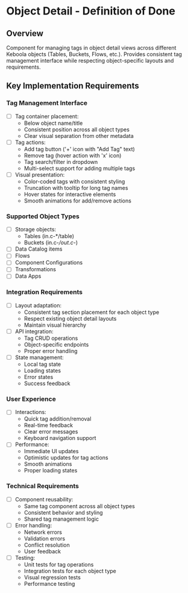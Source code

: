 # Object Detail - Definition of Done

## Overview
Component for managing tags in object detail views across different Keboola objects (Tables, Buckets, Flows, etc.). Provides consistent tag management interface while respecting object-specific layouts and requirements.

## Key Implementation Requirements

### Tag Management Interface
- [ ] Tag container placement:
  - Below object name/title
  - Consistent position across all object types
  - Clear visual separation from other metadata
- [ ] Tag actions:
  - Add tag button ('+' icon with "Add Tag" text)
  - Remove tag (hover action with 'x' icon)
  - Tag search/filter in dropdown
  - Multi-select support for adding multiple tags
- [ ] Visual presentation:
  - Color-coded tags with consistent styling
  - Truncation with tooltip for long tag names
  - Hover states for interactive elements
  - Smooth animations for add/remove actions

### Supported Object Types
- [ ] Storage objects:
  - Tables (in.c-*/table)
  - Buckets (in.c-*/out.c-*)
- [ ] Data Catalog items
- [ ] Flows
- [ ] Component Configurations
- [ ] Transformations
- [ ] Data Apps

### Integration Requirements
- [ ] Layout adaptation:
  - Consistent tag section placement for each object type
  - Respect existing object detail layouts
  - Maintain visual hierarchy
- [ ] API integration:
  - Tag CRUD operations
  - Object-specific endpoints
  - Proper error handling
- [ ] State management:
  - Local tag state
  - Loading states
  - Error states
  - Success feedback

### User Experience
- [ ] Interactions:
  - Quick tag addition/removal
  - Real-time feedback
  - Clear error messages
  - Keyboard navigation support
- [ ] Performance:
  - Immediate UI updates
  - Optimistic updates for tag actions
  - Smooth animations
  - Proper loading states

### Technical Requirements
- [ ] Component reusability:
  - Same tag component across all object types
  - Consistent behavior and styling
  - Shared tag management logic
- [ ] Error handling:
  - Network errors
  - Validation errors
  - Conflict resolution
  - User feedback
- [ ] Testing:
  - Unit tests for tag operations
  - Integration tests for each object type
  - Visual regression tests
  - Performance testing 